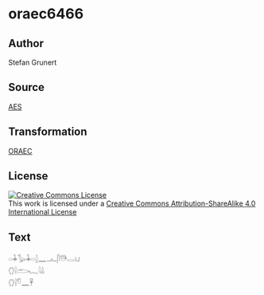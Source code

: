 # oraec6466

## Author

Stefan Grunert

## Source

[AES](https://github.com/simondschweitzer/aes)

## Transformation

[ORAEC](https://oraec.github.io/)

## License

<a rel="license" href="http://creativecommons.org/licenses/by-sa/4.0/"><img alt="Creative Commons License" style="border-width:0" src="https://i.creativecommons.org/l/by-sa/4.0/88x31.png" /></a><br />This work is licensed under a <a rel="license" href="http://creativecommons.org/licenses/by-sa/4.0/">Creative Commons Attribution-ShareAlike 4.0 International License</a>

## Text

𓏏𓇓𓅭𓇓𓏏𓐬𓈖𓂜𓋴𓇥𓂋𓂓<br>
𓂘𓍛𓂧𓆑𓇋𓏙<br>
𓂘𓍛𓎸𓈖𓋹<br>
